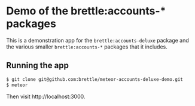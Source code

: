 # Demo of the brettle:accounts-* packages

This is a demonstration app for the `brettle:accounts-deluxe` package and the various smaller `brettle:accounts-*` packages that it includes.

## Running the app

```sh
$ git clone git@github.com:brettle/meteor-accounts-deluxe-demo.git
$ meteor
```

Then visit http://localhost:3000.
